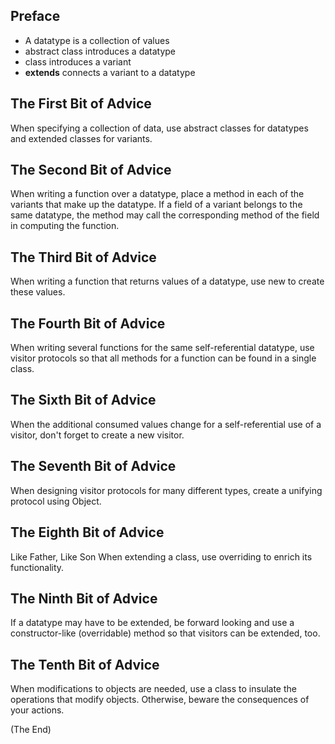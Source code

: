 
## Preface

* A datatype is a collection of values
* abstract class introduces a datatype
* class introduces a variant
* **extends** connects a variant to a datatype

## The First Bit of Advice

When specifying a collection of data, use abstract classes for datatypes and extended classes for variants.

## The Second Bit of Advice

When writing a function over a datatype, place a method in each of the variants that make up the datatype. If a field
of a variant belongs to the same datatype, the method may call the corresponding method of the field in computing the
function.

## The Third Bit of Advice

When writing a function that returns values of a datatype, use new to create these values.

## The Fourth Bit of Advice

When writing several functions for the same self-referential datatype, use visitor protocols so that all methods for
a function can be found in a single class.

## The Sixth Bit of Advice

When the additional consumed values change for a self-referential use of a visitor, don't forget to create a new
visitor.

## The Seventh Bit of Advice

When designing visitor protocols for many different types, create a unifying protocol using Object.

## The Eighth Bit of Advice

Like Father, Like Son When extending a class, use overriding to enrich its functionality.

## The Ninth Bit of Advice

If a datatype may have to be extended, be forward looking and use a constructor-like (overridable) method so that
visitors can be extended, too.

## The Tenth Bit of Advice

When modifications to objects are needed, use a class to insulate the operations that modify objects. Otherwise,
beware the consequences of your actions.

(The End)